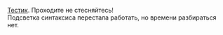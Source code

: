 [Тестик](https://aquariids.github.io/Quiz-JS/). Проходите не стесняйтесь!<br>
Подсветка синтаксиса перестала работать, но времени разбираться нет.
